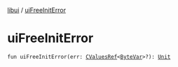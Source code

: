 [libui](index.md) / [uiFreeInitError](./ui-free-init-error.md)

# uiFreeInitError

`fun uiFreeInitError(err: `[`CValuesRef`](../kotlinx.cinterop/-c-values-ref/index.md)`<`[`ByteVar`](../kotlinx.cinterop/-byte-var.md)`>?): `[`Unit`](https://kotlinlang.org/api/latest/jvm/stdlib/kotlin/-unit/index.html)